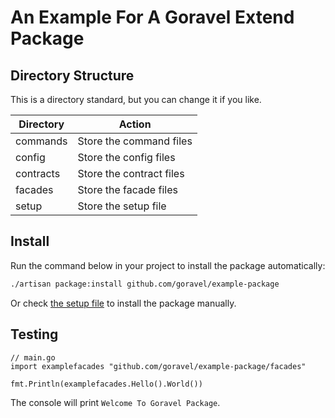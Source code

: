 # An Example For A Goravel Extend Package

## Directory Structure

This is a directory standard, but you can change it if you like.

| Directory        | Action           |
| -----------      | --------------   |
| commands         | Store the command files   |
| config           | Store the config files   |
| contracts        | Store the contract files   |
| facades          | Store the facade files   |
| setup            | Store the setup file   |

## Install

Run the command below in your project to install the package automatically:

```bash
./artisan package:install github.com/goravel/example-package
``` 

Or check [the setup file](./setup/setup.go) to install the package manually.

## Testing

```
// main.go
import examplefacades "github.com/goravel/example-package/facades"

fmt.Println(examplefacades.Hello().World())
```

The console will print `Welcome To Goravel Package`.
